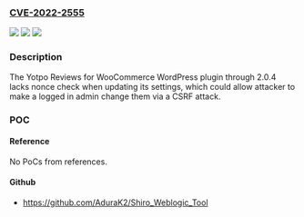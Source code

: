 ### [CVE-2022-2555](https://cve.mitre.org/cgi-bin/cvename.cgi?name=CVE-2022-2555)
![](https://img.shields.io/static/v1?label=Product&message=Yotpo%20Reviews%20for%20WooCommerce%20(Unofficial)&color=blue)
![](https://img.shields.io/static/v1?label=Version&message=2.0.4%3C%3D%202.0.4%20&color=brighgreen)
![](https://img.shields.io/static/v1?label=Vulnerability&message=CWE-352%20Cross-Site%20Request%20Forgery%20(CSRF)&color=brighgreen)

### Description

The Yotpo Reviews for WooCommerce WordPress plugin through 2.0.4 lacks nonce check when updating its settings, which could allow attacker to make a logged in admin change them via a CSRF attack.

### POC

#### Reference
No PoCs from references.

#### Github
- https://github.com/AduraK2/Shiro_Weblogic_Tool

